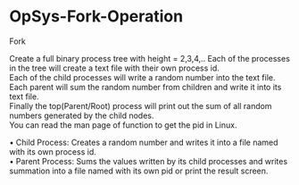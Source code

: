 # OpSys-Fork-Operation

Fork


Create a full binary process tree with height = 2,3,4,..
Each of the processes in the tree will create a text file with their own process id.		
Each	of the child processes will write a random number into the text	file.		
Each	parent will sum the random number from children and write it into its text file.	
Finally the top(Parent/Root) process will print out the sum of all random numbers generated by the child nodes.		
You can read the man page of	function to get the pid in Linux.		
	
• Child Process: Creates	a random number and writes it	into	a file named with its	own process id.		
• Parent Process: Sums the values written by its child processes	and writes summation into a file named with its own pid or print the result screen.	

